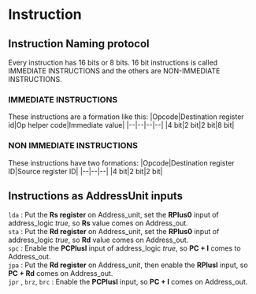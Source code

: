 # Instruction

## Instruction Naming protocol

Every instruction has 16 bits or 8 bits. 16 bit instructions is called IMMEDIATE INSTRUCTIONS and the others are NON-IMMEDIATE INSTRUCTIONS.

### IMMEDIATE INSTRUCTIONS

These instructions are a formation like this:
|Opcode|Destination register id|Op helper code|Immediate value|
|--|--|--|--|
|4 bit|2 bit|2 bit|8 bit|

### NON IMMEDIATE INSTRUCTIONS

These instructions have two formations:
|Opcode|Destination register ID|Source register ID|
|--|--|--|
|4 bit|2 bit|2 bit|

## Instructions as AddressUnit inputs

`lda` :
Put the **Rs register** on Address\_unit, set the **RPlus0** input of address\_logic _true_, so **Rs** value comes on Address\_out.  
`sta` :
Put the **Rd register** on Address\_unit, set the **RPlus0** input of address\_logic _true_, so **Rd** value comes on Address\_out.  
`spc` :
Enable the **PCPlusI** input of address\_logic _true_, so **PC + I** comes to Address\_out.  
`jpa` :
Put the **Rd register** on Address\_unit, then enable the **RPlusI** input, so **PC + Rd** comes on Address\_out.  
`jpr` , `brz`, `brc` :
Enable the **PCPlusI** input, so **PC + I** comes on Address\_out.